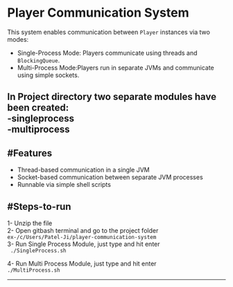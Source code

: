 # Player Communication System

This system enables communication between `Player` instances via two modes:

- Single-Process Mode: Players communicate using threads and `BlockingQueue`.
- Multi-Process Mode:Players run in separate JVMs and communicate using simple sockets.

In Project directory two separate modules have been created:  
    -singleprocess  
    -multiprocess
---

## **#Features**

- Thread-based communication in a single JVM
- Socket-based communication between separate JVM processes
- Runnable via simple shell scripts

## **#Steps-to-run**  

1- Unzip the file  
2- Open gitbash terminal and go to the project folder  
`ex-/c/Users/Patel-Ji/player-communication-system`  
3- Run Single Process Module, just type and hit enter  
` ./SingleProcess.sh`

4- Run Multi Process Module, just type and hit enter  
`./MultiProcess.sh`



---

